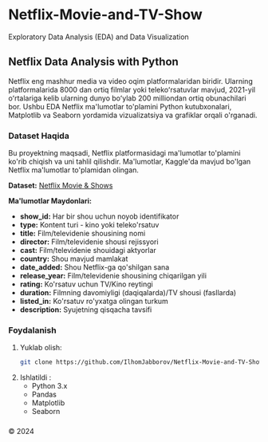 # Netflix-Movie-and-TV-Show
 Exploratory Data Analysis (EDA) and Data Visualization

 ## Netflix Data Analysis with Python

Netflix eng mashhur media va video oqim platformalaridan biridir. Ularning platformalarida 8000 dan ortiq filmlar yoki telekoʻrsatuvlar mavjud, 2021-yil oʻrtalariga kelib ularning dunyo boʻylab 200 milliondan ortiq obunachilari bor. Ushbu EDA Netflix ma'lumotlar to'plamini Python kutubxonalari, Matplotlib va Seaborn yordamida vizualizatsiya va grafiklar orqali o'rganadi.

### Dataset Haqida

Bu proyektning maqsadi, Netflix platformasidagi ma'lumotlar to'plamini ko'rib chiqish va uni tahlil qilishdir. Ma'lumotlar, Kaggle'da mavjud bo'lgan Netflix ma'lumotlar to'plamidan olingan.

**Dataset:** [Netflix Movie & Shows](https://www.kaggle.com/datasets/shivamb/netflix-shows)

**Ma'lumotlar Maydonlari:**
- **show_id:** Har bir shou uchun noyob identifikator
- **type:** Kontent turi - kino yoki teleko'rsatuv
- **title:** Film/televidenie shousining nomi
- **director:** Film/televidenie shousi rejissyori
- **cast:** Film/televidenie shouidagi aktyorlar
- **country:** Shou mavjud mamlakat
- **date_added:** Shou Netflix-ga qo'shilgan sana
- **release_year:** Film/televidenie shousining chiqarilgan yili
- **rating:** Ko'rsatuv uchun TV/Kino reytingi
- **duration:** Filmning davomiyligi (daqiqalarda)/TV shousi (fasllarda)
- **listed_in:** Ko'rsatuv ro'yxatga olingan turkum
- **description:** Syujetning qisqacha tavsifi

### Foydalanish

1. Yuklab olish:
   ```bash
   git clone https://github.com/IlhomJabborov/Netflix-Movie-and-TV-Show.git
   ```
2. Ishlatildi :
   * Python 3.x
   * Pandas
   * Matplotlib
   * Seaborn
### 
© 2024 

